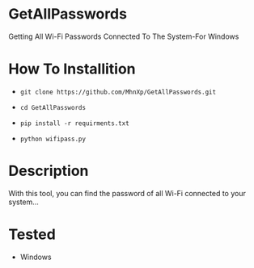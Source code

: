 # GetAllPasswords
Getting All Wi-Fi Passwords Connected To The System-For Windows


# How To Installition

* ` git clone https://github.com/MhnXp/GetAllPasswords.git `

*  `cd GetAllPasswords`

*  `pip install -r requirments.txt`

*  `python wifipass.py`

# Description
With this tool, you can find the password of all Wi-Fi connected to your system...

# Tested
* Windows
